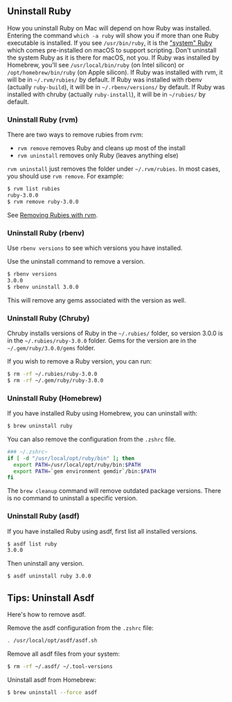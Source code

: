 ## Uninstall Ruby

How you uninstall Ruby on Mac will depend on how Ruby was installed. Entering the command `which -a ruby` will show you if more than one Ruby executable is installed. If you see `/usr/bin/ruby`, it is the ["system" Ruby](/faq/do-not-use-mac-system-ruby/index.html) which comes pre-installed on macOS to support scripting. Don't uninstall the system Ruby as it is there for macOS, not you. If Ruby was installed by Homebrew, you'll see `/usr/local/bin/ruby` (on Intel silicon) or  `/opt/homebrew/bin/ruby` (on Apple silicon). If Ruby was installed with rvm, it will be in `~/.rvm/rubies/` by default. If Ruby was installed with rbenv (actually `ruby-build`), it will be in `~/.rbenv/versions/` by default. If Ruby was installed with chruby (actually `ruby-install`), it will be in `~/rubies/` by default.

### Uninstall Ruby (rvm)

There are two ways to remove rubies from rvm:

* `rvm remove` removes Ruby and cleans up most of the install
* `rvm uninstall` removes only Ruby (leaves anything else)

`rvm uninstall` just removes the folder under `~/.rvm/rubies`. In most cases, you should use `rvm remove`. For example:

```bash
$ rvm list rubies
ruby-3.0.0
$ rvm remove ruby-3.0.0
```

See [Removing Rubies with rvm](https://rvm.io/rubies/removing).

### Uninstall Ruby (rbenv)

Use `rbenv versions` to see which versions you have installed.

Use the uninstall command to remove a version.

```bash
$ rbenv versions
3.0.0
$ rbenv uninstall 3.0.0
```

This will remove any gems associated with the version as well.

### Uninstall Ruby (Chruby)

Chruby installs versions of Ruby in the `~/.rubies/` folder, so version 3.0.0 is in the `~/.rubies/ruby-3.0.0` folder. Gems for the version are in the `~/.gem/ruby/3.0.0/gems` folder.

If you wish to remove a Ruby version, you can run:

```bash
$ rm -rf ~/.rubies/ruby-3.0.0
$ rm -rf ~/.gem/ruby/ruby-3.0.0
```

### Uninstall Ruby (Homebrew)

If you have installed Ruby using Homebrew, you can uninstall with:

```bash
$ brew uninstall ruby
```

You can also remove the configuration from the  `.zshrc` file.

```bash
### ~/.zshrc~
if [ -d "/usr/local/opt/ruby/bin" ]; then
  export PATH=/usr/local/opt/ruby/bin:$PATH
  export PATH=`gem environment gemdir`/bin:$PATH
fi
```

The `brew cleanup` command will remove outdated package versions. There is no command to uninstall a specific version.

### Uninstall Ruby (asdf)

If you have installed Ruby using asdf, first list all installed versions.

```bash
$ asdf list ruby
3.0.0
```

Then uninstall any version.

```bash
$ asdf uninstall ruby 3.0.0
```

## Tips: Uninstall Asdf

Here's how to remove asdf.

Remove the asdf configuration from the  `.zshrc` file:

```bash
. /usr/local/opt/asdf/asdf.sh
```

Remove all asdf files from your system:

```bash
$ rm -rf ~/.asdf/ ~/.tool-versions
```

Uninstall asdf from Homebrew:

```bash
$ brew uninstall --force asdf
```
